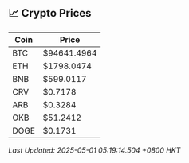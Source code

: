 ## 📈 Crypto Prices

| Coin | Price |
| ---- | ----- |
| BTC | $94641.4964 |
| ETH | $1798.0474 |
| BNB | $599.0117 |
| CRV | $0.7178 |
| ARB | $0.3284 |
| OKB | $51.2412 |
| DOGE | $0.1731 |

_Last Updated: 2025-05-01 05:19:14.504 +0800 HKT_